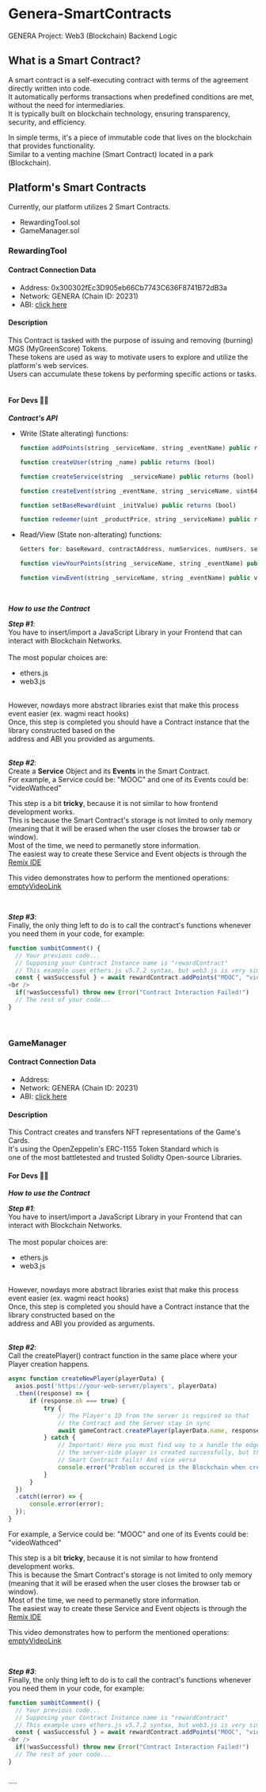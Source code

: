 # Genera-SmartContracts

GENERA Project: Web3 (Blockchain) Backend Logic

## What is a Smart Contract?

A smart contract is a self-executing contract with terms of the agreement directly written into code.
<br />
It automatically performs transactions when predefined conditions are met, without the need for intermediaries.
<br />
It is typically built on blockchain technology, ensuring transparency, security, and efficiency.
<br />

In simple terms, it's a piece of immutable code that lives on the blockchain that provides functionality.
<br />
Similar to a venting machine (Smart Contract) located in a park (Blockchain).

## Platform's Smart Contracts

Currently, our platform utilizes 2 Smart Contracts.

- RewardingTool.sol
- GameManager.sol

### RewardingTool

#### Contract Connection Data

- Address: 0x300302fEc3D905eb66Cb7743C636F8741B72dB3a
- Network: GENERA (Chain ID: 20231)
- ABI: [click here](https://github.com/jimzord12/Genera-SmartContracts/blob/main/rewardingABI.json)

#### Description

This Contract is tasked with the purpose of issuing and removing (burning) MGS (MyGreenScore) Tokens.
<br />
These tokens are used as way to motivate users to explore and utilize the platform's web services.
<br />
Users can accumulate these tokens by performing specific actions or tasks.
<br />
<br />

#### For Devs 👨‍💻

**_Contract's API_**
<br />

- Write (State alterating) functions:

  ```javascript
  function addPoints(string _serviceName, string _eventName) public returns (bool)
  ```

  ```javascript
  function createUser(string _name) public returns (bool)
  ```

  ```javascript
  function createService(string  _serviceName) public returns (bool)
  ```

  ```javascript
  function createEvent(string _eventName, string _serviceName, uint64 _multiplier) public returns (bool)
  ```

  ```javascript
  function setBaseReward(uint _initValue) public returns (bool)
  ```

  ```javascript
  function redeemer(uint _productPrice, string _serviceName) public returns (bool)
  ```

- Read/View (State non-alterating) functions:

  ```javascript
  Getters for: baseReward, contractAddress, numServices, numUsers, services, users
  ```

  ```javascript
  function viewYourPoints(string _serviceName, string _eventName) public returns (bool)
  ```

  ```javascript
  function viewEvent(string _serviceName, string _eventName) public view returns (ServiceEvent)
  ```
<br />

**_How to use the Contract_**
<br />

**_Step #1_**:
<br />
You have to insert/import a JavaScript Library in your Frontend that can interact with Blockchain Networks.
<br />
<br />
The most popular choices are:

- ethers.js
- web3.js

<br />
However, nowdays more abstract libraries exist that make this process event easier (ex. wagmi react hooks)
<br />
Once, this step is completed you should have a Contract instance that the library constructed based on the
<br />
address and ABI you provided as arguments.
<br />
<br />

**_Step #2_**:
<br />
Create a **Service** Object and its **Events** in the Smart Contract.
<br />
For example, a Service could be: "MOOC" and one of its Events could be: "videoWathced"
<br />

This step is a bit **tricky**, because it is not similar to how frontend development works.
<br />
This is because the Smart Contract's storage is not limited to only memory
<br />
(meaning that it will be erased when the user closes the browser tab or window).
<br />
Most of the time, we need to permanetly store information.
<br />
The easiest way to create these Service and Event objects is through the [Remix IDE](https://remix.ethereum.org)
<br />

This video demonstrates how to perform the mentioned operations: [emptyVideoLink]()
<br />

<br />

**_Step #3_**:
<br />
Finally, the only thing left to do is to call the contract's functions whenever you need them in your code, for example:
<br />

```javascript
function sumbitComment() {
  // Your previous code...
  // Supposing your Contract Instance name is "rewardContract"
  // This example uses ethers.js v5.7.2 syntax, but web3.js is very similar
  const { wasSuccessful } = await rewardContract.addPoints("MOOC", "videoWathced");
<br />
  if(!wasSuccessful) throw new Error("Contract Interaction Failed!")
  // The rest of your code...
}
```

<br />

### GameManager

#### Contract Connection Data

- Address:
- Network: GENERA (Chain ID: 20231)
- ABI: [click here](https://github.com/jimzord12/Genera-SmartContracts/blob/main/gameABI.json)

#### Description

This Contract creates and transfers NFT representations of the Game's Cards.
<br />
It's using the OpenZeppelin's ERC-1155 Token Standard which is
<br />
one of the most battletested and trusted Solidty Open-source Libraries.

#### For Devs 👨‍💻

**_How to use the Contract_**
<br />

**_Step #1_**:
<br />
You have to insert/import a JavaScript Library in your Frontend that can interact with Blockchain Networks.
<br />
<br />
The most popular choices are:

- ethers.js
- web3.js

<br />
However, nowdays more abstract libraries exist that make this process event easier (ex. wagmi react hooks)
<br />
Once, this step is completed you should have a Contract instance that the library constructed based on the
<br />
address and ABI you provided as arguments.
<br />
<br />

**_Step #2_**:
<br />
Call the createPlayer() contract function in the same place where your Player creation happens.
<br />

```javascript
async function createNewPlayer(playerData) {
  axios.post('https://your-web-server/players', playerData)
  .then((response) => {
      if (response.ok === true) {
          try {
              // The Player's ID from the server is required so that
              // the Contract and the Server stay in sync
              await gameContract.createPlayer(playerData.name, response.newPlayer.id)
          } catch {
              // Important! Here you must find way to a handle the edge case where
              // the server-side player is created successfully, but the one in the
              // Smart Contract fails! And vice versa
              console.error("Problem occured in the Blockchain when creating new player");
          }
      }
  })
  .catch((error) => {
      console.error(error);
  });
}
```

For example, a Service could be: "MOOC" and one of its Events could be: "videoWathced"
<br />

This step is a bit **tricky**, because it is not similar to how frontend development works.
<br />
This is because the Smart Contract's storage is not limited to only memory
<br />
(meaning that it will be erased when the user closes the browser tab or window).
<br />
Most of the time, we need to permanetly store information.
<br />
The easiest way to create these Service and Event objects is through the [Remix IDE](https://remix.ethereum.org)
<br />

This video demonstrates how to perform the mentioned operations: [emptyVideoLink]()
<br />

<br />

**_Step #3_**:
<br />
Finally, the only thing left to do is to call the contract's functions whenever you need them in your code, for example:
<br />

```javascript
function sumbitComment() {
  // Your previous code...
  // Supposing your Contract Instance name is "rewardContract"
  // This example uses ethers.js v5.7.2 syntax, but web3.js is very similar
  const { wasSuccessful } = await rewardContract.addPoints("MOOC", "videoWathced");
<br />
  if(!wasSuccessful) throw new Error("Contract Interaction Failed!")
  // The rest of your code...
}
```

<br />
````
